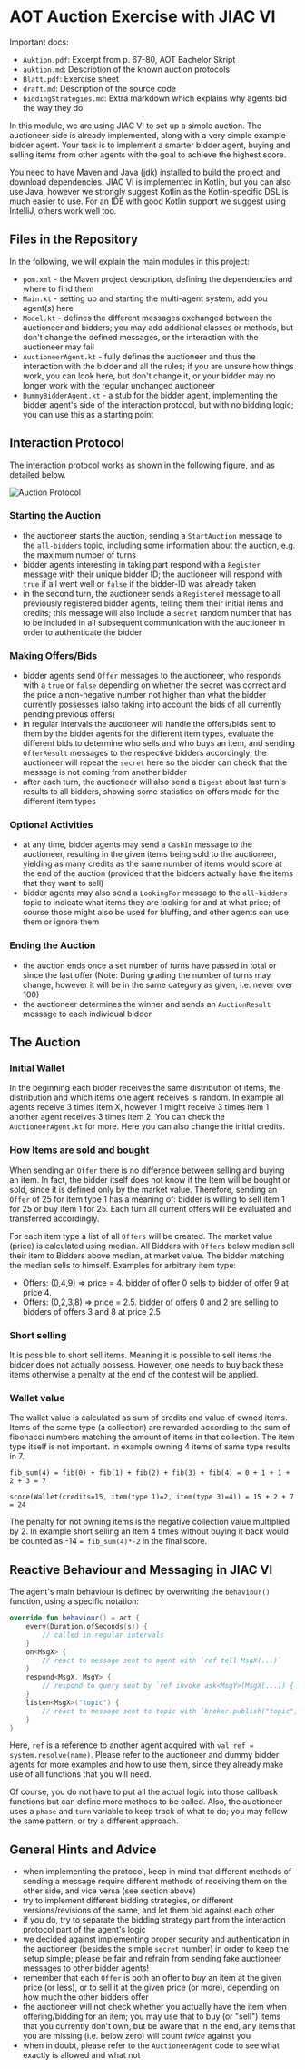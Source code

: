 # AOT Auction Exercise with JIAC VI

Important docs:
- `Auktion.pdf`: Excerpt from p. 67-80, AOT Bachelor Skript
- `auktion.md`: Description of the known auction protocols
- `Blatt.pdf`: Exercise sheet
- `draft.md`: Description of the source code
- `biddingStrategies.md`: Extra markdown which explains why agents bid the way they do

In this module, we are using JIAC VI to set up a simple auction. The auctioneer side is already implemented,
along with a very simple example bidder agent. Your task is to implement a smarter bidder agent, buying and
selling items from other agents with the goal to achieve the highest score.

You need to have Maven and Java (jdk) installed to build the project and download dependencies. JIAC VI is implemented in Kotlin, but you can also use Java, however we strongly suggest Kotlin as the Kotlin-specific DSL is much easier to use. For an IDE with good Kotlin support we suggest using IntelliJ, others work well too.


## Files in the Repository

In the following, we will explain the main modules in this project:

* `pom.xml` - the Maven project description, defining the dependencies and where to find them
* `Main.kt` - setting up and starting the multi-agent system; add you agent(s) here
* `Model.kt` - defines the different messages exchanged between the auctioneer and bidders; you may add additional classes or methods, but don't change the defined messages, or the interaction with the auctioneer may fail
* `AuctioneerAgent.kt` - fully defines the auctioneer and thus the interaction with the bidder and all the rules; if you are unsure how things work, you can look here, but don't change it, or your bidder may no longer work with the regular unchanged auctioneer
* `DummyBidderAgent.kt` - a stub for the bidder agent, implementing the bidder agent's side of the interaction protocol, but with no bidding logic; you can use this as a starting point


## Interaction Protocol

The interaction protocol works as shown in the following figure, and as detailed below.

![Auction Protocol](seq.png)


### Starting the Auction

* the auctioneer starts the auction, sending a `StartAuction` message to the `all-bidders` topic, including some information about the auction, e.g. the maximum number of turns
* bidder agents interesting in taking part respond with a `Register` message with their unique bidder ID; the auctioneer will respond with `true` if all went well or `false` if the bidder-ID was already taken
* in the second turn, the auctioneer sends a `Registered` message to all previously registered bidder agents, telling them their initial items and credits; this message will also include a `secret` random number that has to be included in all subsequent communication with the auctioneer in order to authenticate the bidder

### Making Offers/Bids

* bidder agents send `Offer` messages to the auctioneer, who responds with a `true` or `false` depending on whether the secret was correct and the price a non-negative number not higher than what the bidder currently possesses (also taking into account the bids of all currently pending previous offers)
* in regular intervals the auctioneer will handle the offers/bids sent to them by the bidder agents for the different item types, evaluate the different bids to determine who sells and who buys an item, and sending `OfferResult` messages to the respective bidders accordingly; the auctioneer will repeat the `secret` here so the bidder can check that the message is not coming from another bidder
* after each turn, the auctioneer will also send a `Digest` about last turn's results to all bidders, showing some statistics on offers made for the different item types

### Optional Activities

* at any time, bidder agents may send a `CashIn` message to the auctioneer, resulting in the given items being sold to the auctioneer, yielding as many credits as the same number of items would score at the end of the auction (provided that the bidders actually have the items that they want to sell)
* bidder agents may also send a `LookingFor` message to the `all-bidders` topic to indicate what items they are looking for and at what price; of course those might also be used for bluffing, and other agents can use them or ignore them

### Ending the Auction

* the auction ends once a set number of turns have passed in total or since the last offer (Note: During grading the number of turns may change, however it will be in the same category as given, i.e. never over 100)
* the auctioneer determines the winner and sends an `AuctionResult` message to each individual bidder

## The Auction

### Initial Wallet
In the beginning each bidder receives the same distribution of items, the distribution and which items one agent receives is random. In example all agents receive 3 times item X, however 1 might receive 3 times item 1 another agent receives 3 times item 2. You can check the `AuctioneerAgent.kt` for more. Here you can also change the initial credits.

### How Items are sold and bought

When sending an `Offer` there is no difference between selling and buying an item. In fact, the bidder itself does not know if the Item will be bought or sold, since it is defined only by the market value. Therefore, sending an `Offer` of 25 for item type 1 has a meaning of: bidder is willing to sell item 1 for 25 or buy item 1 for 25. Each turn all current offers will be evaluated and transferred accordingly.

For each item type a list of all `Offers` will be created. The market value (price) is calculated using median. All Bidders with `Offers` below median sell their item to Bidders above median, at market value. The bidder matching the median sells to himself. Examples for arbitrary item type:

- Offers: (0,4,9) => price = 4. bidder of offer 0 sells to bidder of offer 9 at price 4.
- Offers: (0,2,3,8) => price = 2.5. bidder of offers 0 and 2 are selling to bidders of offers 3 and 8 at price 2.5

### Short selling
It is possible to short sell items. Meaning it is possible to sell items the bidder does not actually possess. However, one needs to buy back these items otherwise a penalty at the end of the contest will be applied.

### Wallet value
The wallet value is calculated as sum of credits and value of owned items. Items of the same type (a collection) are rewarded according to the sum of fibonacci numbers matching the amount of items in that collection. The item type itself is not important. In example owning 4 items of same type results in 7.
```
fib_sum(4) = fib(0) + fib(1) + fib(2) + fib(3) + fib(4) = 0 + 1 + 1 + 2 + 3 = 7
```
```
score(Wallet(credits=15, item(type 1)=2, item(type 3)=4)) = 15 + 2 + 7 = 24
```
The penalty for not owning items is the negative collection value multiplied by 2. In example short selling an item 4 times without buying it back would be counted as -14 ```= fib_sum(4)*-2``` in the final score.

## Reactive Behaviour and Messaging in JIAC VI

The agent's main behaviour is defined by overwriting the `behaviour()` function, using a specific notation:

```kotlin
override fun behaviour() = act {
    every(Duration.ofSeconds(s)) {
        // called in regular intervals
    }
    on<MsgX> {
        // react to message sent to agent with `ref tell MsgX(...)`
    }
    respond<MsgX, MsgY> {
        // respond to query sent by `ref invoke ask<MsgY>(MsgX(...)) { res -> ... }`
    }
    listen<MsgX>("topic") {
        // react to message sent to topic with `broker.publish("topic", MsgX(...))
    }
}
```

Here, `ref` is a reference to another agent acquired with `val ref = system.resolve(name)`. Please refer
to the auctioneer and dummy bidder agents for more examples and how to use them, since they already make
use of all functions that you will need.

Of course, you do not have to put all the actual logic into those callback functions but can define more
methods to be called. Also, the auctioneer uses a `phase` and `turn` variable to keep track of what to do;
you may follow the same pattern, or try a different approach.


## General Hints and Advice

* when implementing the protocol, keep in mind that different methods of sending a message require different methods of receiving them on the other side, and vice versa (see section above)
* try to implement different bidding strategies, or different versions/revisions of the same, and let them bid against each other
* if you do, try to separate the bidding strategy part from the interaction protocol part of the agent's logic
* we decided against implementing proper security and authentication in the auctioneer (besides the simple `secret` number) in order to keep the setup simple; please be fair and refrain from sending fake auctioneer messages to other bidder agents!
* remember that each `Offer` is both an offer to _buy_ an item at the given price (or less), or to sell it at the given price (or more), depending on how much the other bidders offer
* the auctioneer will not check whether you actually have the item when offering/bidding for an item; you may use that to buy (or "sell") items that you currently don't own, but be aware that in the end, any items that you are missing (i.e. below zero) will count _twice_ against you
* when in doubt, please refer to the `AuctioneerAgent` code to see what exactly is allowed and what not
